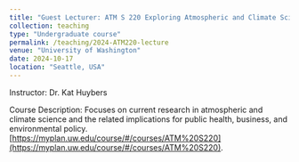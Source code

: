 ```yaml
---
title: "Guest Lecturer: ATM S 220 Exploring Atmospheric and Climate Science"
collection: teaching
type: "Undergraduate course"
permalink: /teaching/2024-ATM220-lecture
venue: "University of Washington"
date: 2024-10-17
location: "Seattle, USA"
---
```


Instructor: Dr. Kat Huybers

Course Description:
Focuses on current research in atmospheric and climate science and the related implications for public health, business, and environmental policy.
[https://myplan.uw.edu/course/#/courses/ATM%20S220](https://myplan.uw.edu/course/#/courses/ATM%20S220).


